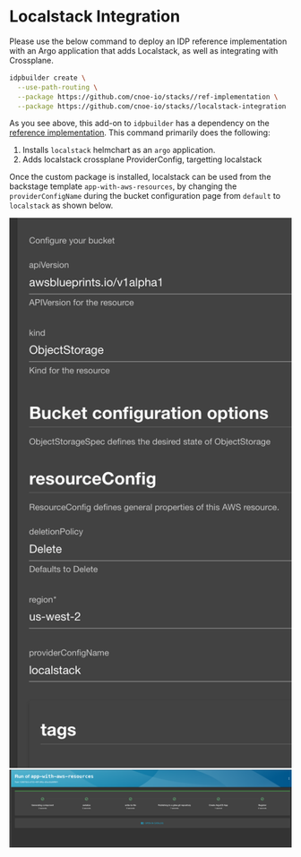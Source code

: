 # Localstack Integration

Please use the below command to deploy an IDP reference implementation with an Argo application that adds Localstack, as well as integrating with Crossplane.

```bash
idpbuilder create \
  --use-path-routing \
  --package https://github.com/cnoe-io/stacks//ref-implementation \
  --package https://github.com/cnoe-io/stacks//localstack-integration
```

As you see above, this add-on to `idpbuilder` has a dependency on the [reference implementation](../ref-implementation/). This command primarily does the following:

1. Installs `localstack` helmchart as an `argo` application.
2. Adds localstack crossplane ProviderConfig, targetting localstack

Once the custom package is installed, localstack can be used from the backstage template `app-with-aws-resources`, by changing the `providerConfigName` during the bucket configuration page from `default` to `localstack` as shown below. 

![backstageScreenshot.jpg](images/backstageScreenshot.jpg)
![backstageCreation.jpg](images/backstageCreation.jpg)